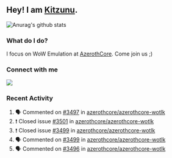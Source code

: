 ## Hey! I am [Kitzunu](https://Github.com/Kitzunu).

![Anurag's github stats](https://github-readme-stats.kitzunu.vercel.app/api?username=Kitzunu&show_icons=true)

### What do I do?

I focus on WoW Emulation at [AzerothCore](https://Github.com/AzerothCore). Come join us ;)

### Connect with me
[![](https://img.shields.io/badge/AzerothCore%20Discord-Connect%20with%20me!-green)](https://discord.com/invite/gkt4y2x)

### Recent Activity

<!--START_SECTION:activity-->
1. 🗣 Commented on [#3497](https://github.com/azerothcore/azerothcore-wotlk/issues/3497) in [azerothcore/azerothcore-wotlk](https://github.com/azerothcore/azerothcore-wotlk)
2. ❗️ Closed issue [#3501](https://github.com/azerothcore/azerothcore-wotlk/issues/3501) in [azerothcore/azerothcore-wotlk](https://github.com/azerothcore/azerothcore-wotlk)
3. ❗️ Closed issue [#3499](https://github.com/azerothcore/azerothcore-wotlk/issues/3499) in [azerothcore/azerothcore-wotlk](https://github.com/azerothcore/azerothcore-wotlk)
4. 🗣 Commented on [#3499](https://github.com/azerothcore/azerothcore-wotlk/issues/3499) in [azerothcore/azerothcore-wotlk](https://github.com/azerothcore/azerothcore-wotlk)
5. 🗣 Commented on [#3496](https://github.com/azerothcore/azerothcore-wotlk/issues/3496) in [azerothcore/azerothcore-wotlk](https://github.com/azerothcore/azerothcore-wotlk)
<!--END_SECTION:activity-->
